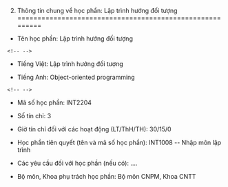 2. Thông tin chung về học phần: Lập trình hướng đối tượng
=========================================================

-   Tên học phần: Lập trình hướng đối tượng

```{=html}
<!-- -->
```
-   Tiếng Việt: Lập trình hướng đối tượng

-   Tiếng Anh: Object-oriented programming

```{=html}
<!-- -->
```
-   Mã số học phần: INT2204

-   Số tín chỉ: 3

-   Giờ tín chỉ đối với các hoạt động (LT/ThH/TH): 30/15/0

-   Học phần tiên quyết (tên và mã số học phần): INT1008 -- Nhập môn lập
    trình

-   Các yêu cầu đối với học phần (nếu có): \....

-   Bộ môn, Khoa phụ trách học phần: Bộ môn CNPM, Khoa CNTT

